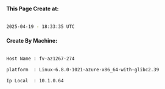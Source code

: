 
   
#### This Page Create at:

```bash

2025-04-19 - 18:33:35 UTC

```

#### Create By Machine:

```bash

Host Name : fv-az1267-274

platform  : Linux-6.8.0-1021-azure-x86_64-with-glibc2.39

Ip Local  : 10.1.0.64

```

